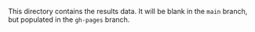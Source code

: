 This directory contains the results data.
It will be blank in the `main` branch, but populated in the `gh-pages` branch.